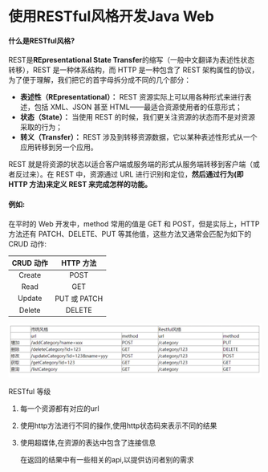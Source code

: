 # 使用RESTful风格开发Java Web

#### 什么是RESTful风格?

REST是**REpresentational State Transfer**的缩写（一般中文翻译为表述性状态转移），REST 是一种体系结构，而 HTTP 是一种包含了 REST 架构属性的协议，为了便于理解，我们把它的首字母拆分成不同的几个部分：

-   **表述性（REpresentational）：** REST 资源实际上可以用各种形式来进行表述，包括 XML、JSON 甚至 HTML——最适合资源使用者的任意形式；
-   **状态（State）：** 当使用 REST 的时候，我们更关注资源的状态而不是对资源采取的行为；
-   **转义（Transfer）：** REST 涉及到转移资源数据，它以某种表述性形式从一个应用转移到另一个应用。

REST 就是将资源的状态以适合客户端或服务端的形式从服务端转移到客户端（或者反过来）。在 REST 中，资源通过 URL 进行识别和定位，**然后通过行为(即 HTTP 方法)来定义 REST 来完成怎样的功能。**

#### 例如:

在平时的 Web 开发中，method 常用的值是 GET 和 POST，但是实际上，HTTP 方法还有 PATCH、DELETE、PUT 等其他值，这些方法又通常会匹配为如下的 CRUD 动作:

| CRUD 动作 |  HTTP 方法   |
| :-------: | :----------: |
|  Create   |     POST     |
|   Read    |     GET      |
|  Update   | PUT 或 PATCH |
|  Delete   |    DELETE    |

![img](https://raw.githubusercontent.com/1471246901/myblog/master/img/7896890-1273cfad7cda65ce.webp)

RESTful 等级

1.  每一个资源都有对应的url

2.  使用http方法进行不同的操作,使用http状态码来表示不同的结果

3.  使用超媒体,在资源的表达中包含了连接信息

    在返回的结果中有一些相关的api,以提供访问者别的需求